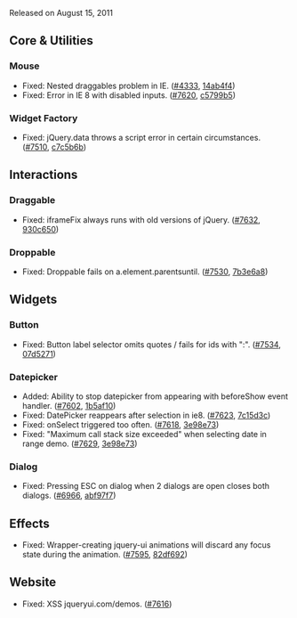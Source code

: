 <script>{
	"title": "jQuery UI 1.8.16 Changelog"
}</script>

Released on August 15, 2011

## Core &amp; Utilities

### Mouse

* Fixed: Nested draggables problem in IE. ([#4333](http://bugs.jqueryui.com/ticket/4333), [14ab4f4](http://github.com/jquery/jquery-ui/commit/14ab4f4f374ddda1eaa552072e6e3a86a91db4bd))
* Fixed: Error in IE 8 with disabled inputs. ([#7620](http://bugs.jqueryui.com/ticket/7620), [c5799b5](http://github.com/jquery/jquery-ui/commit/c5799b51415cd6c855a05028bf55abe69f570313))

### Widget Factory

* Fixed: jQuery.data throws a script error in certain circumstances. ([#7510](http://bugs.jqueryui.com/ticket/7510), [c7c5b6b](http://github.com/jquery/jquery-ui/commit/c7c5b6b15cd24ae0de95ff576f8ca6b6b8892ced))

## Interactions

### Draggable

* Fixed: iframeFix always runs with old versions of jQuery. ([#7632](http://bugs.jqueryui.com/ticket/7632), [930c650](http://github.com/jquery/jquery-ui/commit/930c65011c28dfef4b206d476d6dd1da2c131bce))

### Droppable

* Fixed: Droppable fails on a.element.parentsuntil. ([#7530](http://bugs.jqueryui.com/ticket/7530), [7b3e6a8](http://github.com/jquery/jquery-ui/commit/7b3e6a85c189e703573edd662ced72a3d5eec425))

## Widgets

### Button

* Fixed: Button label selector omits quotes / fails for ids with ":". ([#7534](http://bugs.jqueryui.com/ticket/7534), [07d5271](http://github.com/jquery/jquery-ui/commit/07d5271f7eac17a1a732b562b836b12a889e3b60))

### Datepicker

* Added: Ability to stop datepicker from appearing with beforeShow event handler. ([#7602](http://bugs.jqueryui.com/ticket/7602), [1b5af10](http://github.com/jquery/jquery-ui/commit/1b5af10bb1f4602885ea7be41262d3cd7e72adc4))
* Fixed: DatePicker reappears after selection in ie8. ([#7623](http://bugs.jqueryui.com/ticket/7623), [7c15d3c](http://github.com/jquery/jquery-ui/commit/7c15d3c19f9cdde9cc82ac0486a93b01ec03eb6b))
* Fixed: onSelect triggered too often. ([#7618](http://bugs.jqueryui.com/ticket/7618), [3e98e73](http://github.com/jquery/jquery-ui/commit/3e98e737725ef247b765406330dfadf9e28ee049))
* Fixed: "Maximum call stack size exceeded" when selecting date in range demo. ([#7629](http://bugs.jqueryui.com/ticket/7629), [3e98e73](http://github.com/jquery/jquery-ui/commit/3e98e737725ef247b765406330dfadf9e28ee049))

### Dialog

* Fixed: Pressing ESC on dialog when 2 dialogs are open closes both dialogs. ([#6966](http://bugs.jqueryui.com/ticket/6966), [abf97f7](http://github.com/jquery/jquery-ui/commit/abf97f73017794f93c52876221cf34018da5781c))

## Effects

* Fixed: Wrapper-creating jquery-ui animations will discard any focus state during the animation. ([#7595](http://bugs.jqueryui.com/ticket/7595), [82df692](http://github.com/jquery/jquery-ui/commit/82df6924cbb0fa080590d83b4edc6183dd05ce93))

## Website

* Fixed: XSS jqueryui.com/demos. ([#7616](http://bugs.jqueryui.com/ticket/7616))
